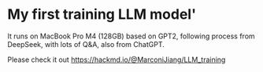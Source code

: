 # My first training LLM model'

It runs on MacBook Pro M4 (128GB) based on GPT2, following process from DeepSeek, with lots of Q&A, also from ChatGPT.

Please check it out https://hackmd.io/@MarconiJiang/LLM_training
